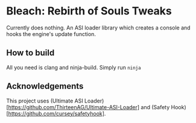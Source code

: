 # Bleach: Rebirth of Souls Tweaks
Currently does nothing. An ASI loader library which creates a console and hooks the engine's update function.

## How to build
All you need is clang and ninja-build. Simply run `ninja`

## Acknowledgements
This project uses (Ultimate ASI Loader)[https://github.com/ThirteenAG/Ultimate-ASI-Loader] and (Safety Hook)[https://github.com/cursey/safetyhook].
